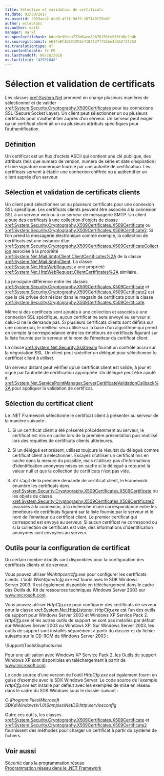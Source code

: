 ```yaml
---
title: Sélection et validation de certificats
ms.date: 03/30/2017
ms.assetid: c933aca2-4cd0-4ff1-9df9-267143f25a6f
author: mcleblanc
ms.author: markl
manager: markl
ms.openlocfilehash: bdeb0e92dca723b64ee82b70f58fe910fd0c2edb
ms.sourcegitcommit: e614e0f3b031293e4107f37f752be43652f3f253
ms.translationtype: HT
ms.contentlocale: fr-FR
ms.lasthandoff: 08/26/2018
ms.locfileid: "42931048"
---
```

# <a name="certificate-selection-and-validation"></a>Sélection et validation de certificats
Les classes <xref:System.Net> prennent en charge plusieurs manières de sélectionner et de valider <xref:System.Security.Cryptography.X509Certificates> pour les connexions SSL (Secure Socket Layer). Un client peut sélectionner un ou plusieurs certificats pour s’authentifier auprès d’un serveur. Un serveur peut exiger qu’un certificat client ait un ou plusieurs attributs spécifiques pour l’authentification.  
  
## <a name="definition"></a>Définition  
 Un certificat est un flux d’octets ASCII qui contient une clé publique, des attributs (tels que numéro de version, numéro de série et date d’expiration) et une signature numérique fournie par une autorité de certification. Les certificats servent à établir une connexion chiffrée ou à authentifier un client auprès d’un serveur.  
  
## <a name="client-certificate-selection-and-validation"></a>Sélection et validation de certificats clients  
 Un client peut sélectionner un ou plusieurs certificats pour une connexion SSL spécifique. Les certificats clients peuvent être associés à la connexion SSL à un serveur web ou à un serveur de messagerie SMTP. Un client ajoute des certificats à une collection d’objets de classe <xref:System.Security.Cryptography.X509Certificates.X509Certificate> ou <xref:System.Security.Cryptography.X509Certificates.X509Certificate2>. Si l’on prend la messagerie électronique comme exemple, la collection de certificats est une instance d’un <xref:System.Security.Cryptography.X509Certificates.X509CertificateCollection> associée à la propriété <xref:System.Net.Mail.SmtpClient.ClientCertificates%2A> de la classe <xref:System.Net.Mail.SmtpClient>. La classe <xref:System.Net.HttpWebRequest> a une propriété <xref:System.Net.HttpWebRequest.ClientCertificates%2A> similaire.  
  
 La principale différence entre les classes <xref:System.Security.Cryptography.X509Certificates.X509Certificate> et <xref:System.Security.Cryptography.X509Certificates.X509Certificate2> est que la clé privée doit résider dans le magasin de certificats pour la classe <xref:System.Security.Cryptography.X509Certificates.X509Certificate>.  
  
 Même si des certificats sont ajoutés à une collection et associés à une connexion SSL spécifique, aucun certificat ne sera envoyé au serveur si celui-ci ne le demande pas. Si plusieurs certificats clients sont définis sur une connexion, le meilleur sera utilisé sur la base d’un algorithme qui prend en compte la correspondance entre les émetteurs de certificats figurant sur la liste fournie par le serveur et le nom de l’émetteur du certificat client.  
  
 La classe <xref:System.Net.Security.SslStream> fournit un contrôle accru sur la négociation SSL. Un client peut spécifier un délégué pour sélectionner le certificat client à utiliser.  
  
 Un serveur distant peut vérifier qu’un certificat client est valide, à jour et signé par l’autorité de certification appropriée. Un délégué peut être ajouté à <xref:System.Net.ServicePointManager.ServerCertificateValidationCallback%2A> pour appliquer la validation de certificat.  
  
## <a name="client-certificate-selection"></a>Sélection du certificat client  
 Le .NET Framework sélectionne le certificat client à présenter au serveur de la manière suivante :  
  
1.  Si un certificat client a été présenté précédemment au serveur, le certificat est mis en cache lors de la première présentation puis réutilisé lors des requêtes de certificats clients ultérieures.  
  
2.  Si un délégué est présent, utilisez toujours le résultat du délégué comme certificat client à sélectionner. Essayez d’utiliser un certificat mis en cache dans la mesure du possible, mais n’utilisez pas d’informations d’identification anonymes mises en cache si le délégué a retourné la valeur null et que la collection de certificats n’est pas vide.  
  
3.  S’il s’agit de la première demande de certificat client, le Framework énumère les certificats dans <xref:System.Security.Cryptography.X509Certificates.X509Certificate> ou les objets de classe <xref:System.Security.Cryptography.X509Certificates.X509Certificate2> associés à la connexion, à la recherche d’une correspondance entre les émetteurs de certificats figurant sur la liste fournie par le serveur et le nom de l’émetteur du certificat client. Le premier certificat qui correspond est envoyé au serveur. Si aucun certificat ne correspond ou si la collection de certificats est vide, des informations d’identification anonymes sont envoyées au serveur.  
  
## <a name="tools-for-certificate-configuration"></a>Outils pour la configuration de certificat  
 Un certain nombre d’outils sont disponibles pour la configuration des certificats clients et de serveur.  
  
 Vous pouvez utiliser *Winhttpcertcfg.exe* pour configurer les certificats clients. L’outil *Winhttpcertcfg.exe* est fourni avec le SDK Windows Server 2003. Il est également disponible en téléchargement dans le cadre des Outils du Kit de ressources techniques Windows Server 2003 sur www.microsoft.com.  
  
Vous pouvez utiliser *HttpCfg.exe* pour configurer des certificats de serveur pour la classe <xref:System.Net.HttpListener>. *HttpCfg.exe* est l’un des outils de support pour Windows Server 2003 et Windows XP Service Pack 2. *HttpCfg.exe* et les autres outils de support ne sont pas installés par défaut sur Windows Server 2003 ou Windows XP. Sur Windows Server 2003, les outils de support sont installés séparément à partir du dossier et du fichier suivants sur le CD-ROM de Windows Server 2003 :  
  
 \Support\Tools\Suptools.msi  
  
 Pour une utilisation avec Windows XP Service Pack 2, les Outils de support Windows XP sont disponibles en téléchargement à partir de www.microsoft.com.  
  
 Le code source d’une version de l’outil *HttpCfg.exe* est également fourni en guise d’exemple avec le SDK Windows Server. Le code source de l’exemple *HttpCfg.exe* est installé par défaut avec les exemples de mise en réseau dans le cadre du SDK Windows sous le dossier suivant :  
  
 *C:\Program Files\Microsoft SDKs\Windows\v1.0\Samples\NetDS\http\serviceconfig*  
  
 Outre ces outils, les classes <xref:System.Security.Cryptography.X509Certificates.X509Certificate> et <xref:System.Security.Cryptography.X509Certificates.X509Certificate2> fournissent des méthodes pour charger un certificat à partir du système de fichiers.  
  
## <a name="see-also"></a>Voir aussi  
 [Sécurité dans la programmation réseau](../../../docs/framework/network-programming/security-in-network-programming.md)  
 [Programmation réseau dans le .NET Framework](../../../docs/framework/network-programming/index.md)
